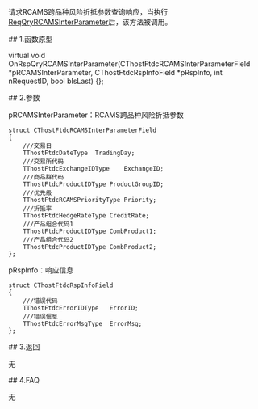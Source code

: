 <p>请求RCAMS跨品种风险折抵参数查询响应，当执行<a href="../../CTHOSTFTDCTRADERSPI/REQQRYRCAMSINTERPARAMETER/">ReqQryRCAMSInterParameter</a>后，该方法被调用。</p>
<span class="anchor" id="6d3250e3-23e6-4f77-80d2-65d5a235ed9c"></span>
## 1.函数原型
<p>virtual void OnRspQryRCAMSInterParameter(CThostFtdcRCAMSInterParameterField *pRCAMSInterParameter, CThostFtdcRspInfoField *pRspInfo, int nRequestID, bool bIsLast) {};</p>
<span class="anchor" id="b49e95c2-adf5-4daf-a376-b3b53a10671d"></span>
## 2.参数
<p>pRCAMSInterParameter：RCAMS跨品种风险折抵参数</p>
<pre><code>struct CThostFtdcRCAMSInterParameterField
{
    ///交易日
    TThostFtdcDateType  TradingDay;
    ///交易所代码
    TThostFtdcExchangeIDType    ExchangeID;
    ///商品群代码
    TThostFtdcProductIDType ProductGroupID;
    ///优先级
    TThostFtdcRCAMSPriorityType Priority;
    ///折抵率
    TThostFtdcHedgeRateType CreditRate;
    ///产品组合代码1
    TThostFtdcProductIDType CombProduct1;
    ///产品组合代码2
    TThostFtdcProductIDType CombProduct2;
};
</code></pre>
<p>pRspInfo：响应信息</p>
<pre><code>struct CThostFtdcRspInfoField
{
    ///错误代码
    TThostFtdcErrorIDType   ErrorID;
    ///错误信息
    TThostFtdcErrorMsgType  ErrorMsg;
};
</code></pre>
<span class="anchor" id="939d3d6c-b6b1-4bb3-b6cb-2ec68848fa02"></span>
## 3.返回
<p>无</p>
<span class="anchor" id="d9904ecd-a716-4a0a-a759-2802321f27e1"></span>
## 4.FAQ
<p>无</p>
